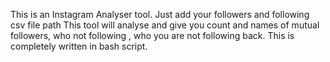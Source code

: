 This is an Instagram Analyser tool.
Just add your followers and following csv file path
This tool will analyse and give you count and names of mutual followers, who not following , who you are not following back.
This is completely written in bash script.
